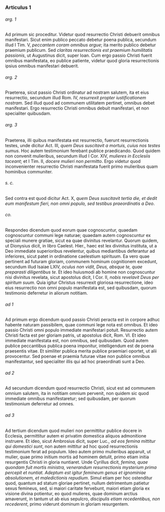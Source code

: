 ### Articulus 1

###### arg. 1
Ad primum sic proceditur. Videtur quod resurrectio Christi debuerit omnibus manifestari. Sicut enim publico peccato debetur poena publica, secundum illud I Tim. V, *peccantem coram omnibus argue*; ita merito publico debetur praemium publicum. Sed *claritas resurrectionis est praemium humilitatis passionis*, ut Augustinus dicit, super Ioan. Cum ergo passio Christi fuerit omnibus manifestata, eo publice patiente, videtur quod gloria resurrectionis ipsius omnibus manifestari debuerit.

###### arg. 2
Praeterea, sicut passio Christi ordinatur ad nostram salutem, ita et eius resurrectio, secundum illud Rom. IV, *resurrexit propter iustificationem nostram*. Sed illud quod ad communem utilitatem pertinet, omnibus debet manifestari. Ergo resurrectio Christi omnibus debuit manifestari, et non specialiter quibusdam.

###### arg. 3
Praeterea, illi quibus manifestata est resurrectio, fuerunt resurrectionis testes, unde dicitur Act. III, *quem Deus suscitavit a mortuis, cuius nos testes sumus*. Hoc autem testimonium ferebant publice praedicando. Quod quidem non convenit mulieribus, secundum illud I Cor. XIV, *mulieres in Ecclesiis taceant*; et I Tim. II, *docere mulieri non permitto*. Ergo videtur quod inconvenienter resurrectio Christi manifestata fuerit primo mulieribus quam hominibus communiter.

###### s. c.
Sed contra est quod dicitur Act. X, *quem Deus suscitavit tertia die, et dedit eum manifestum fieri, non omni populo, sed testibus praeordinatis a Deo*.

###### co.
Respondeo dicendum quod eorum quae cognoscuntur, quaedam cognoscuntur communi lege naturae; quaedam autem cognoscuntur ex speciali munere gratiae, sicut ea quae divinitus revelantur. Quorum quidem, ut Dionysius dicit, in libro Caelest. Hier., haec est lex divinitus instituta, ut a Deo immediate superioribus revelentur, quibus mediantibus deferantur ad inferiores, sicut patet in ordinatione caelestium spirituum. Ea vero quae pertinent ad futuram gloriam, communem hominum cognitionem excedunt, secundum illud Isaiae LXIV, *oculus non vidit, Deus, absque te, quae preparasti diligentibus te*. Et ideo huiusmodi ab homine non cognoscuntur nisi divinitus revelata, sicut apostolus dicit, I Cor. II, *nobis revelavit Deus per spiritum suum*. Quia igitur Christus resurrexit gloriosa resurrectione, ideo eius resurrectio non omni populo manifestata est, sed quibusdam, quorum testimonio deferretur in aliorum notitiam.

###### ad 1
Ad primum ergo dicendum quod passio Christi peracta est in corpore adhuc habente naturam passibilem, quae communi lege nota est omnibus. Et ideo passio Christi omni populo immediate manifestari potuit. Resurrectio autem Christi facta est per gloriam patris, ut apostolus dicit, Rom. VI. Et ideo immediate manifestata est, non omnibus, sed quibusdam. Quod autem publice peccantibus publica poena imponitur, intelligendum est de poena praesentis vitae. Et similiter publica merita publice praemiari oportet, ut alii provocentur. Sed poenae et praemia futurae vitae non publice omnibus manifestantur, sed specialiter illis qui ad hoc praeordinati sunt a Deo.

###### ad 2
Ad secundum dicendum quod resurrectio Christi, sicut est ad communem omnium salutem, ita in notitiam omnium pervenit, non quidem sic quod immediate omnibus manifestaretur; sed quibusdam, per quorum testimonium deferretur ad omnes.

###### ad 3
Ad tertium dicendum quod mulieri non permittitur publice docere in Ecclesia, permittitur autem ei privatim domestica aliquos admonitione instruere. Et ideo, sicut Ambrosius dicit, super Luc., *ad eos femina mittitur qui domestici sunt*, non autem mittitur ad hoc quod resurrectionis testimonium ferat ad populum. Ideo autem primo mulieribus apparuit, ut mulier, quae primo initium mortis ad hominem detulit, primo etiam initia resurgentis Christi in gloria nuntiaret. Unde Cyrillus dicit, *femina, quae quondam fuit mortis ministra, venerandum resurrectionis mysterium prima percepit et nuntiat. Adeptum est igitur femineum genus et ignominiae absolutionem, et maledictionis repudium*. Simul etiam per hoc ostenditur quod, quantum ad statum gloriae pertinet, nullum detrimentum patietur sexus femineus, sed, si maiori caritate fervebunt, maiori etiam gloria ex visione divina potientur, eo quod mulieres, quae dominum arctius amaverunt, in tantum ut ab eius sepulcro, *discipulis etiam recedentibus, non recederent*, primo viderunt dominum in gloriam resurgentem.

